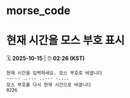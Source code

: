 # morse_code
# 현재 시간을 모스 부호 표시
<!-- MORSE_TIME_START -->
🗓️ **2025-10-15** | ⏰ **02:26 (KST)**

```
현재 시간을 입력하세요. 모스 부호로 바꿉니다
----- ..--- ..--- -....
모스 부호를 다시 현재 시간으로 바꿉니다
0226
```
<!-- MORSE_TIME_END -->
